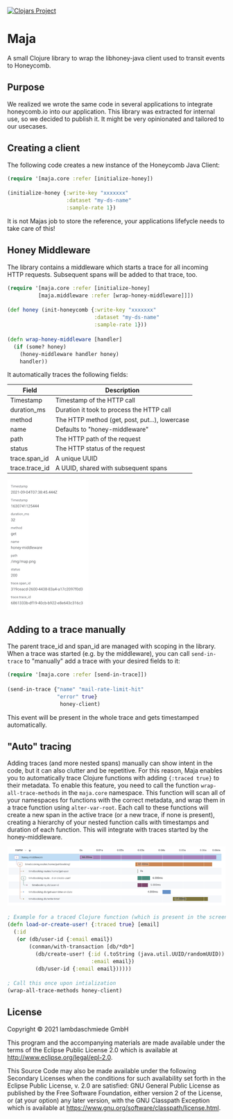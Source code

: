 [![Clojars Project](https://img.shields.io/clojars/v/com.lambdaschmiede/maja.svg)](https://clojars.org/com.lambdaschmiede/maja)

# Maja

A small Clojure library to wrap the libhoney-java client used to transit events to Honeycomb.

## Purpose

We realized we wrote the same code in several applications to integrate honeycomb.io into our application. This library was extracted for internal use, so we decided to publish it. It might be very opinionated and tailored to our usecases.

## Creating a client 
The following code creates a new instance of the Honeycomb Java Client:

``` clojure
(require '[maja.core :refer [initialize-honey])

(initialize-honey {:write-key "xxxxxxx"
                   :dataset "my-ds-name"
                   :sample-rate 1})
```

It is not Majas job to store the reference, your applications lifefycle needs to take care of this!

## Honey Middleware
The library contains a middleware which starts a trace for all incoming HTTP requests. Subsequent spans will be added to that trace, too.

```clojure
(require '[maja.core :refer [initialize-honey]
          [maja.middleware :refer [wrap-honey-middleware]]])

(def honey (init-honeycomb {:write-key "xxxxxxx"
                            :dataset "my-ds-name"
                            :sample-rate 1}))

(defn wrap-honey-middleware [handler]
  (if (some? honey)
    (honey-middleware handler honey)
    handler))
```

It automatically traces the following fields:

| Field | Description  | 
|---|---|
|Timestamp   | Timestamp of the HTTP call | 
|duration_ms | Duration it took to process the HTTP call | 
|method | The HTTP method (get, post, put...), lowercase  | 
|name | Defaults to "honey-middleware"| 
|path| The HTTP path of the request |
|status| The HTTP status of the request|
|trace.span_id| A unique UUID|
|trace.trace_id| A UUID, shared with subsequent spans|

![](doc/honey-middleware.png "An example span showing the fields listed in the table above in the honeycomb UI")

## Adding to a trace manually
The parent trace_id and span_id are managed with scoping in the library. When a trace was started (e.g. by the middleware), you can call `send-in-trace` to "manually" add a trace with your desired fields to it: 

``` clojure
(require '[maja.core :refer [send-in-trace]])

(send-in-trace {"name" "mail-rate-limit-hit"
                "error" true}
                 honey-client)
```

This event will be present in the whole trace and gets timestamped automatically.


## "Auto" tracing
Adding traces (and more nested spans) manually can show intent in the code, but it can also clutter and be repetitive. For this reason, Maja enables you to automatically trace Clojure functions with adding `{:traced true}` to their metadata. To enable this feature, you need to call the function `wrap-all-trace-methods` in the `maja.core` namespace. This function will scan all of your namespaces for functions with the correct metadata, and wrap them in a trace function using `alter-var-root`. Each call to these functions will create a new span in the active trace (or a new trace, if none is present), creating a hierarchy of your nested function calls with timestamps and duration of each function. This will integrate with traces started by the honey-middleware.

![](doc/honey-trace.png "An example for a nested trace, started by the Honey Middleware")

``` clojure
; Example for a traced Clojure function (which is present in the screenshot above)
(defn load-or-create-user! {:traced true} [email]
  (:id
   (or (db/user-id {:email email})
       (conman/with-transaction [db/*db*]
         (db/create-user! {:id (.toString (java.util.UUID/randomUUID))
                           :email email})
         (db/user-id {:email email})))))
         
; Call this once upon intialization
(wrap-all-trace-methods honey-client)
```


## License

Copyright © 2021 lambdaschmiede GmbH

This program and the accompanying materials are made available under the
terms of the Eclipse Public License 2.0 which is available at
http://www.eclipse.org/legal/epl-2.0.

This Source Code may also be made available under the following Secondary
Licenses when the conditions for such availability set forth in the Eclipse
Public License, v. 2.0 are satisfied: GNU General Public License as published by
the Free Software Foundation, either version 2 of the License, or (at your
option) any later version, with the GNU Classpath Exception which is available
at https://www.gnu.org/software/classpath/license.html.

